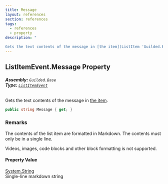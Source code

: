 ```yaml
---
title: Message
layout: references
section: references
tags:
  - references
  - property
description: "

Gets the text contents of the message in [the item](ListItem 'Guilded.Base.Content.ListItem')."
---
```


## ListItemEvent.Message Property
###### **Assembly:** `Guilded.Base`<br/>**Type:** [`ListItemEvent`](ListItemEvent 'Guilded.Base.Events.ListItemEvent')

Gets the text contents of the message in [the item](ListItem 'Guilded.Base.Content.ListItem').

```csharp
public string Message { get; }
```

### Remarks
  
The contents of the list item are formatted in Markdown. The contents must only be in a single line.  
  
Videos, images, code blocks and other block formatting is not supported.

#### Property Value
[System.String](https://docs.microsoft.com/en-us/dotnet/api/System.String 'System.String')  
Single-line markdown string